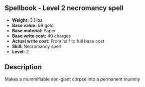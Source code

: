 ## Spellbook - Level 2 necromancy spell

- **Weight:** 3.1 lbs
- **Base value:** 68 gold
- **Base material:** Paper
- **Base write cost:** 40 charges
- **Actual write cost:** From half to full base cost
- **Skill:** Necromancy spell
- **Level:** 2

## Description

Makes a mummifiable non-giant corpse into a permanent mummy
